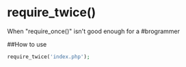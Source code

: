 require_twice()
=============

When "require_once()" isn't good enough for a #brogrammer

##How to use
```php
require_twice('index.php');
```
